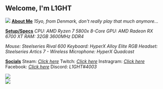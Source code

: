 ## Welcome, I'm L1GHT
<a href="https://l1ght1dk.github.io/"><img src="https://img.shields.io/badge/-Website-ff00ff?style=flat&logo=CodeSandbox&logoColor=white"/></a>
<b><u>About Me</b></u>
<i>15yo, from Denmark, don't really play that much anymore...</i>

<b><u>Setup/Specs</b></u>
<i>CPU: AMD Ryzen 7 5800x 8-Core</i>
<i>GPU: AMD Radeon RX 6700 XT</i>
<i>RAM: 32GB 3600MHz DDR4</i>

<i>Mouse: Steelseries Rival 600</i>
<i>Keyboard: HyperX Alloy Elite RGB</i>
<i>Headset: Steelseries Artics 7 - Wireless</i>
<i>Microphone: HyperX Quadcast</i>

<b><u>Socials</b></u>
Steam: <i>[Click here](https://steamcommunity.com/id/L1GHT1DK/)</i>
Twitch: <i>[Click here](https://www.twitch.tv/l1ght1dk)</i>
Instragram: <i>[Click here](https://www.instagram.com/viktor_kjaer06/)</i>
Facebook: <i>[Click here](https://www.facebook.com/profile.php?id=100015669614602)</i>
Discord: <i>L1GHT#4003</i>

<img src="https://github-readme-stats.vercel.app/api/top-langs/?username=L1GHT1DK&theme=dark">
<br>
<img src="https://github-readme-stats.vercel.app/api?username=L1GHT1DK&count_private=true&show_icons=true&theme=dark&layout=compact">

